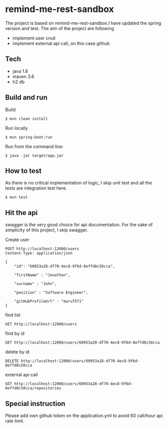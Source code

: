 # remind-me-rest-sandbox
The project is based on remind-me-rest-sandbox.I have updated the spring version and test. 
The aim of the project are following
- implement user crud 
- implement external api call, on this case github 

    
## Tech
- java 1.8
- maven 3.6
- h2 db

## Build and run 
Build
```
$ mvn clean install

```

Run locally
```
$ mvn spring-boot:run
```
Run from the command line:
```
$ java -jar target/app.jar
```

 
## How to test
 As there is no critical implementation of logic, I skip unit test and all the tests are integration test here.
 ```
$ mvn test
```
 
## Hit the api
swagger is the very good choice for api documentation. For the sake of simplicity of this project, I skip swagger.
 
Create user
```
POST http://localhost:12000/users
Content-Type: application/json

{
    "id": "60953a28-df70-4ec8-9f6d-8effd8c50cca",

    "firstName" : "Jonathon",

    "surname" : "John",

    "position" : "Software Engineer",

    "gitHubProfileUrl" : "maruf571"
}
```


find list
```
GET http://localhost:12000/users
```

find by id
```
GET http://localhost:12000/users/60953a28-df70-4ec8-9f6d-8effd8c50cca
```

delete by id
```
DELETE http://localhost:12000/users/60953a28-df70-4ec8-9f6d-8effd8c50cca
```

external api call
```
GET http://localhost:12000/users/60953a28-df70-4ec8-9f6d-8effd8c50cca/repositories
```



## Special instruction
Please add own github token on the application.yml to avoid 60 call/hour api rate limit. 
